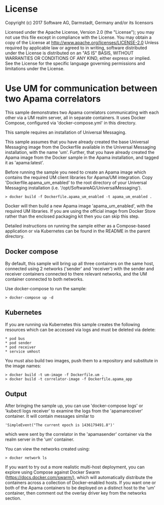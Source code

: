 License
=======
Copyright (c) 2017 Software AG, Darmstadt, Germany and/or its licensors

Licensed under the Apache License, Version 2.0 (the "License"); you may not use this
file except in compliance with the License. You may obtain a copy of the License at
http://www.apache.org/licenses/LICENSE-2.0
Unless required by applicable law or agreed to in writing, software distributed under the
License is distributed on an "AS IS" BASIS, WITHOUT WARRANTIES OR CONDITIONS OF ANY KIND,
either express or implied. 
See the License for the specific language governing permissions and limitations under the License.


Use UM for communication between two Apama correlators
======================================================
This sample demonstrates two Apama correlators communicating with each other
via a UM realm server, all in separate containers. It uses Docker Compose,
configured via 'docker-compose.yml' in this directory.

This sample requires an installation of Universal Messaging.

This sample assumes that you have already created the base Universal
Messaging image from the Dockerfile available in the Universal Messaging
installation, with the name 'um'. Further, that you have already created the
Apama image from the Docker sample in the Apama installation, and tagged it as
'apama:latest'.

Before running the sample you need to create an Apama image which contains the
required UM client libraries for Apama/UM integration. Copy
'Dockerfile.apama_um_enabled' to the root directory of your Universal Messaging
installation (i.e. '/opt/SoftwareAG/UniversalMessaging').

    > docker build -f Dockerfile.apama_um_enabled -t apama_um_enabled .

Docker will then build a new Apama image 'apama_um_enabled', with the required
UM libraries. If you are using the official image from Docker Store rather
than the enclosed packaging kit then you can skip this step.

Detailed instructions on running the sample either as a Compose-based
application or via Kubernetes can be found in the README in the parent
directory.

Docker compose
--------------

By default, this sample will bring up all three containers on the same host,
connected using 2 networks ('sender' and 'receiver') with the sender and
receiver containers connected to there relevant networks, and the UM container
connected to both networks.

Use docker-compose to run the sample:

    > docker-compose up -d

Kubernetes
----------

If you are running via Kubernetes this sample creates the following
resources which can be accessed via logs and must be deleted via delete:

	* pod bus
	* pod sender
	* pod receiver
	* service umhost

You must also build two images, push them to a repository and substitute in the image names:

	> docker build -t um-image -f Dockerfile.um .
	> docker build -t correlator-image -f Dockerfile.apama_app

Output
------

After bringing the sample up, you can use 'docker-compose logs' or 'kubectl
logs receiver' to examine the logs from the 'apamareceiver' container. It will
contain messages similar to 

    'SimpleEvent("The current epoch is 1436179491.8")'

which were sent by the correlator in the 'apamasender' container via the realm
server in the 'um' container.

You can view the networks created using:

    > docker network ls

If you want to try out a more realistic multi-host deployment, you can explore
using Compose against Docker Swarm (https://docs.docker.com/swarm/), which
will automatically distribute the containers across a collection of
Docker-enabled hosts. If you want one or both of the Apama containers to be
deployed on a distinct host to the 'um' container, then comment out the overlay
driver key from the networks section.

